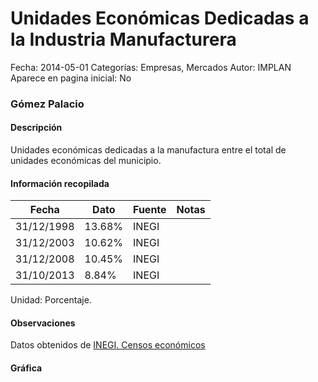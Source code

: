 Unidades Económicas Dedicadas a la Industria Manufacturera
=====

Fecha: 2014-05-01
Categorías: Empresas, Mercados
Autor: IMPLAN
Aparece en pagina inicial: No

### Gómez Palacio

#### Descripción

Unidades económicas dedicadas a la manufactura entre el total de unidades económicas del municipio.

<!-- break -->

#### Información recopilada

<table class="table table-hover table-bordered matriz">
  <thead>
    <tr><th>Fecha</th><th>Dato</th><th>Fuente</th><th>Notas</th></tr>
  </thead>
  <tbody>
    <tr><td class="centrado">31/12/1998</td><td class="derecha">13.68%</td><td>INEGI</td><td></td></tr>
    <tr><td class="centrado">31/12/2003</td><td class="derecha">10.62%</td><td>INEGI</td><td></td></tr>
    <tr><td class="centrado">31/12/2008</td><td class="derecha">10.45%</td><td>INEGI</td><td></td></tr>
    <tr><td class="centrado">31/10/2013</td><td class="derecha">8.84%</td><td>INEGI</td><td></td></tr>
  </tbody>
</table>

Unidad: Porcentaje.

#### Observaciones

Datos obtenidos de [INEGI. Censos económicos](http://www3.inegi.org.mx/sistemas/saic/)

#### Gráfica

<div id="Morrisuzsdcfmo" class="grafica"></div>
  <script>
  new Morris.Line({
    element: 'Morrisuzsdcfmo',
    data: [
      { fecha: '1998-12-31', dato: 13.6800 },
      { fecha: '2003-12-31', dato: 10.6200 },
      { fecha: '2008-12-31', dato: 10.4500 },
      { fecha: '2013-10-31', dato: 8.8400 }
    ],
    xkey: 'fecha',
    ykeys: ['dato'],
    labels: ['Dato'],
    lineColors: ['#FF5B02'],
    xLabelFormat: function(d) {
      return d.getDate()+'/'+(d.getMonth()+1)+'/'+d.getFullYear();
    },
    dateFormat: function (ts) {
      var d = new Date(ts);
      return d.getDate() + '/' + (d.getMonth() + 1) + '/' + d.getFullYear();
    }
  });
  </script>
